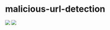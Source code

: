 # malicious-url-detection
![](/Users/guoyifeng/PycharmProjects/MaliciousURLDetection/logit_regression/accuracy_histogram.png)
![](/Users/guoyifeng/PycharmProjects/MaliciousURLDetection/logit_regression/accuracy_scatter.png)

